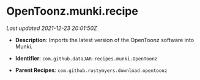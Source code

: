 # OpenToonz.munki.recipe

_Last updated 2021-12-23 20:01:50Z_

- **Description**: Imports the latest version of the OpenToonz software into Munki.

- **Identifier**: `com.github.dataJAR-recipes.munki.OpenToonz`

- **Parent Recipes**: `com.github.rustymyers.download.opentoonz`

